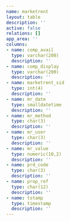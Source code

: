 ```yaml
---
name: marketrent
layout: table
description: ''
active: false
relations: []
app_area: ''
columns:
- name: comp_avail
  type: varchar(200)
  description: ''
- name: comp_display
  type: varchar(200)
  description: ''
- name: marketrent_sid
  type: int(4)
  description: ''
- name: mr_date
  type: smalldatetime
  description: ''
- name: mr_method
  type: char(3)
  description: ''
- name: mr_user
  type: char(3)
  description: ''
- name: mr_value
  type: numeric(10,2)
  description: ''
- name: prd_code
  type: char(3)
  description: ''
- name: prop_ref
  type: char(12)
  description: ''
- name: tstamp
  type: timestamp
  description: ''
---
```


